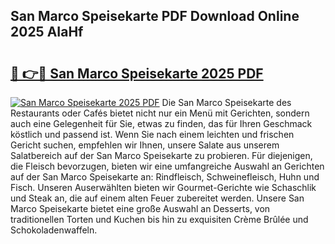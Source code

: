 ## San Marco Speisekarte PDF Download Online 2025 AIaHf

# <h2><a href="http://gca52l.nevu.top/?p=San+Marco+Speisekarte">🔗 👉🔴 San Marco Speisekarte 2025 PDF</a></h2>

[![San Marco Speisekarte 2025 PDF](https://i.imgur.com/dBaPXMq.png)](http://gca52l.nevu.top/?p=San+Marco+Speisekarte)
Die San Marco Speisekarte des Restaurants oder Cafés bietet nicht nur ein Menü mit Gerichten, sondern auch eine Gelegenheit für Sie, etwas zu finden, das für Ihren Geschmack köstlich und passend ist. Wenn Sie nach einem leichten und frischen Gericht suchen, empfehlen wir Ihnen, unsere Salate aus unserem Salatbereich auf der San Marco Speisekarte zu probieren. Für diejenigen, die Fleisch bevorzugen, bieten wir eine umfangreiche Auswahl an Gerichten auf der San Marco Speisekarte an: Rindfleisch, Schweinefleisch, Huhn und Fisch. Unseren Auserwählten bieten wir Gourmet-Gerichte wie Schaschlik und Steak an, die auf einem alten Feuer zubereitet werden. Unsere San Marco Speisekarte bietet eine große Auswahl an Desserts, von traditionellen Torten und Kuchen bis hin zu exquisiten Crème Brûlée und Schokoladenwaffeln.
